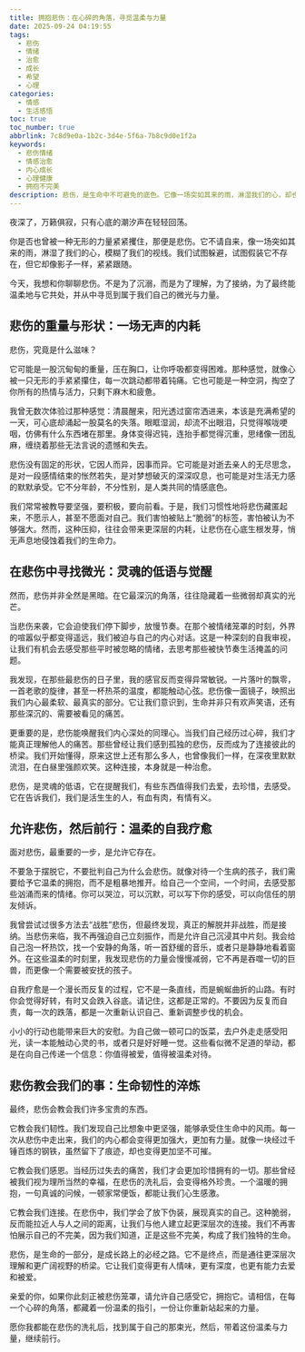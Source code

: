 ```yaml
---
title: 拥抱悲伤：在心碎的角落，寻觅温柔与力量
date: 2025-09-24 04:19:55
tags:
  - 悲伤
  - 情绪
  - 治愈
  - 成长
  - 希望
  - 心理
categories:
  - 情感
  - 生活感悟
toc: true
toc_number: true
abbrlink: 7c8d9e0a-1b2c-3d4e-5f6a-7b8c9d0e1f2a
keywords:
  - 悲伤情绪
  - 情感治愈
  - 内心成长
  - 心理健康
  - 拥抱不完美
description: 悲伤，是生命中不可避免的底色。它像一场突如其来的雨，淋湿我们的心，却也洗涤我们的灵魂。这篇文章，想与你一同走入悲伤的深处，不是为了沉溺，而是为了理解、接纳，并最终从中汲取温柔与前行的力量。愿我们都能在心碎的角落，找到属于自己的微光。
---
```


夜深了，万籁俱寂，只有心底的潮汐声在轻轻回荡。

你是否也曾被一种无形的力量紧紧攫住，那便是悲伤。它不请自来，像一场突如其来的雨，淋湿了我们的心，模糊了我们的视线。我们试图躲避，试图假装它不存在，但它却像影子一样，紧紧跟随。

今天，我想和你聊聊悲伤。不是为了沉溺，而是为了理解，为了接纳，为了最终能温柔地与它共处，并从中寻觅到属于我们自己的微光与力量。

## 悲伤的重量与形状：一场无声的内耗

悲伤，究竟是什么滋味？

它可能是一股沉甸甸的重量，压在胸口，让你呼吸都变得困难。那种感觉，就像心被一只无形的手紧紧攥住，每一次跳动都带着钝痛。它也可能是一种空洞，掏空了你所有的热情与活力，只剩下麻木和疲惫。

我曾无数次体验过那种感觉：清晨醒来，阳光透过窗帘洒进来，本该是充满希望的一天，可心底却涌起一股莫名的失落。眼眶湿润，却流不出眼泪，只觉得喉咙哽咽，仿佛有什么东西堵在那里。身体变得迟钝，连抬手都觉得沉重，思绪像一团乱麻，缠绕着那些无法言说的遗憾和失去。

悲伤没有固定的形状，它因人而异，因事而异。它可能是对逝去亲人的无尽思念，是对一段感情结束的怅然若失，是对梦想破灭的深深叹息，也可能是对生活无力感的默默承受。它不分年龄，不分性别，是人类共同的情感底色。

我们常常被教导要坚强，要积极，要向前看。于是，我们习惯性地将悲伤藏匿起来，不愿示人，甚至不愿面对自己。我们害怕被贴上“脆弱”的标签，害怕被认为不够强大。然而，这种压抑，往往会带来更深层的内耗，让悲伤在心底生根发芽，悄无声息地侵蚀着我们的生命力。

## 在悲伤中寻找微光：灵魂的低语与觉醒

然而，悲伤并非全然是黑暗。在它最深沉的角落，往往隐藏着一些微弱却真实的光芒。

当悲伤来袭，它会迫使我们停下脚步，放慢节奏。在那个被情绪笼罩的时刻，外界的喧嚣似乎都变得遥远，我们被迫与自己的内心对话。这是一种深刻的自我审视，让我们有机会去感受那些平时被忽略的情绪，去思考那些被快节奏生活掩盖的问题。

我发现，在那些最悲伤的日子里，我的感官反而变得异常敏锐。一片落叶的飘零，一首老歌的旋律，甚至一杯热茶的温度，都能触动心弦。悲伤像一面镜子，映照出我们内心最柔软、最真实的部分。它让我们意识到，生命并非只有欢声笑语，还有那些深沉的、需要被看见的痛苦。

更重要的是，悲伤能唤醒我们内心深处的同理心。当我们自己经历过心碎，我们才能真正理解他人的痛苦。那些曾经让我们感到孤独的悲伤，反而成为了连接彼此的桥梁。我们开始懂得，原来这世上还有那么多人，也曾像我们一样，在深夜里默默流泪，在白昼里强颜欢笑。这种连接，本身就是一种治愈。

悲伤，是灵魂的低语，它在提醒我们，有些东西值得我们去爱，去珍惜，去感受。它在告诉我们，我们是活生生的人，有血有肉，有情有义。

## 允许悲伤，然后前行：温柔的自我疗愈

面对悲伤，最重要的一步，是允许它存在。

不要急于摆脱它，不要批判自己为什么会悲伤。就像对待一个生病的孩子，我们需要给予它温柔的拥抱，而不是粗暴地推开。给自己一个空间，一个时间，去感受那些汹涌而来的情绪。你可以哭泣，可以沉默，可以写下你的感受，可以向信任的朋友倾诉。

我曾尝试过很多方法去“战胜”悲伤，但最终发现，真正的解脱并非战胜，而是接纳。当悲伤来临，我不再强迫自己立刻振作，而是允许自己沉浸其中片刻。我会给自己泡一杯热饮，找一个安静的角落，听一首舒缓的音乐，或者只是静静地看着窗外。在这些温柔的时刻里，我发现悲伤的力量会慢慢减弱，它不再是吞噬一切的巨兽，而更像一个需要被安抚的孩子。

自我疗愈是一个漫长而反复的过程，它不是一条直线，而是蜿蜒曲折的山路。有时你会觉得好转，有时又会跌入谷底。请记住，这都是正常的。不要因为反复而自责，每一次的跌落，都是一次重新认识自己、重新调整步伐的机会。

小小的行动也能带来巨大的安慰。为自己做一顿可口的饭菜，去户外走走感受阳光，读一本能触动心灵的书，或者只是好好睡一觉。这些看似微不足道的举动，都是在向自己传递一个信息：你值得被爱，值得被温柔对待。

## 悲伤教会我们的事：生命韧性的淬炼

最终，悲伤会教会我们许多宝贵的东西。

它教会我们韧性。我们发现自己比想象中更坚强，能够承受住生命中的风雨。每一次从悲伤中走出来，我们的内心都会变得更加强大，更加有力量。就像一块经过千锤百炼的钢铁，虽然留下了痕迹，却也变得更加坚不可摧。

它教会我们感恩。当经历过失去的痛苦，我们才会更加珍惜拥有的一切。那些曾经被我们视为理所当然的幸福，在悲伤的洗礼后，会变得格外珍贵。一个温暖的拥抱，一句真诚的问候，一顿家常便饭，都能让我们心生感激。

它教会我们连接。在悲伤中，我们学会了放下伪装，展现真实的自己。这种脆弱，反而能拉近人与人之间的距离，让我们与他人建立起更深层次的连接。我们不再害怕展示自己的不完美，因为我们知道，正是这些不完美，构成了我们独特的生命。

悲伤，是生命的一部分，是成长路上的必经之路。它不是终点，而是通往更深层次理解和更广阔视野的桥梁。它让我们变得更有人情味，更有深度，也更有能力去爱和被爱。

亲爱的你，如果你此刻正被悲伤笼罩，请允许自己感受它，拥抱它。请相信，在每一个心碎的角落，都藏着一份温柔的指引，一份让你重新站起来的力量。

愿你我都能在悲伤的洗礼后，找到属于自己的那束光，然后，带着这份温柔与力量，继续前行。